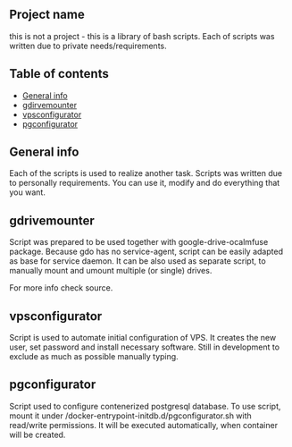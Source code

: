 ## Project name

this is not a project - this is a library of bash scripts.
Each of scripts was written due to private needs/requirements.

## Table of contents

* [General info](#general-info)
* [gdirvemounter](#gdrivemounter)
* [vpsconfigurator](#vpsconfigurator)
* [pgconfigurator](#pgconfigurator)

## General info

Each of the scripts is used to realize another task.
Scripts was written due to personally requirements.
You can use it, modify and do everything that you want.

## gdrivemounter

Script was prepared to be used together with google-drive-ocalmfuse
package. Because gdo has no service-agent, script can be easily adapted
as base for service daemon. It can be also used as separate script, to
manually mount and umount multiple (or single) drives.

For more info check source.

## vpsconfigurator

Script is used to automate initial configuration of VPS.
It creates the new user, set password and install necessary software.
Still in development to exclude as much as possible manually typing.
 
## pgconfigurator

Script used to configure contenerized postgresql database.
To use script, mount it under /docker-entrypoint-initdb.d/pgconfigurator.sh with
read/write permissions.
It will be executed automatically, when container will be created.

